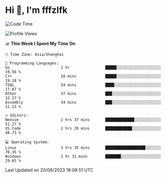 # Hi 👋, I'm fffzlfk

<!--START_SECTION:waka-->
![Code Time](http://img.shields.io/badge/Code%20Time-349%20hrs%2013%20mins-blue)

![Profile Views](http://img.shields.io/badge/Profile%20Views-10-blue)

📊 **This Week I Spent My Time On** 

```text
🕑︎ Time Zone: Asia/Shanghai

💬 Programming Languages: 
Go                       1 hr                █████░░░░░░░░░░░░░░░░░░░░   19.56 % 
C++                      58 mins             █████░░░░░░░░░░░░░░░░░░░░   19.18 % 
TSQL                     54 mins             ████░░░░░░░░░░░░░░░░░░░░░   17.87 % 
Other                    37 mins             ███░░░░░░░░░░░░░░░░░░░░░░   12.17 % 
Assembly                 34 mins             ███░░░░░░░░░░░░░░░░░░░░░░   11.13 % 

🔥 Editors: 
Neovim                   2 hrs 37 mins       █████████████░░░░░░░░░░░░   51.27 % 
VS Code                  2 hrs 29 mins       ████████████░░░░░░░░░░░░░   48.73 % 

💻 Operating System: 
Linux                    3 hrs 35 mins       ██████████████████░░░░░░░   70.35 % 
Windows                  1 hr 31 mins        ███████░░░░░░░░░░░░░░░░░░   29.65 % 
```


 Last Updated on 20/08/2023 18:08:51 UTC
<!--END_SECTION:waka-->

